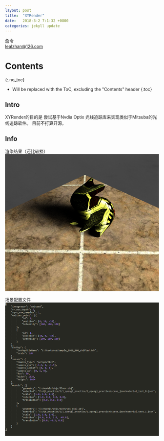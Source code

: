 ```yaml
---
layout: post
title:  "XYRender"
date:   2018-3-2 7:1:32 +0800
categories: jekyll update
---
```


詹令   
lealzhan@126.com    
  

# Contents
{:.no_toc}

* Will be replaced with the ToC, excluding the "Contents" header
{:toc}

## Intro

XYRender的目的是 尝试基于Nvdia Optix 光线追踪库来实现类似于Mitsuba的光线追踪软件。 目前不打算开源。

## Info

渲染结果（还比较挫）   
![](https://raw.githubusercontent.com/lealzhan/lealzhan.github.io/master/_pictures/2018-3-2-xyrender-0.png)

场景配置文件   
![](https://raw.githubusercontent.com/lealzhan/lealzhan.github.io/master/_pictures/2018-3-2-xyrender-1.png)




